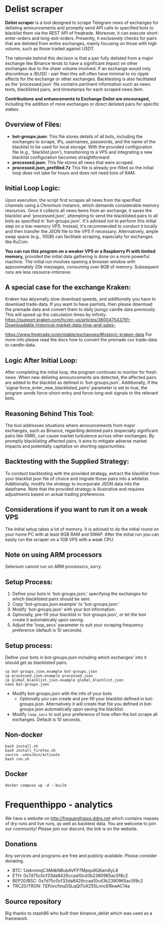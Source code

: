 # Delist scraper

**Delist scraper** is a tool designed to scrape Telegram news of exchanges for delisting announcements and promptly send API calls to specified bots to blacklist them via the REST API of freqtrade. Moreover, it can execute short-enter-orders and long-exit-orders. Presently, it exclusively checks for pairs that are delisted from entire exchanges, mainly focusing on those with high volume, such as those traded against USDT.

The rationale behind this decision is that a pair fully delisted from a major exchange like Binance tends to have a significant impact on other exchanges due to the sheer volume involved. 
If an exchange would only discontinue a /BUSD - pair then this will often have minimal to no ripple effects for the exchange or other exchanges.
Backtesting is also facilitated as the 'processed.json' file contains pertinent information such as news texts, blacklisted pairs, and timestamps for each scraped news item.

**Contributions and enhancements to Exchange Delist are encouraged,** including the addition of more exchanges or direct delisted pairs for specific stakes.

## Overview of Files:

- **bot-groups.json:** This file stores details of all bots, including the exchanges to scrape, IPs, usernames, passwords, and the name of the blacklist to be used for local storage. With the provided configuration file (e.g., 'blacklist.json'), transitioning to a VPS and integrating a new blacklist configuration becomes straightforward.
- **processed.json:** This file stores all news that were scraped.
- **processed.json_prefilled.7z** This file is already pre-filled so the initial loop does not take for hours and does not need tons of RAM.

## Initial Loop Logic:

Upon execution, the script first scrapes all news from the specified channels using a Chromium instance, which demands considerable memory resources. Once it collects all news items from an exchange, it saves the blacklist and 'processed.json', attempting to send the blacklisted pairs to all bots as specified in 'bot-groups.json'. It's advised not to perform this initial step on a low-memory VPS. Instead, it's recommended to conduct it locally and then transfer the JSON file to the VPS if necessary. Alternatively, ample swap space (e.g., 10GB) can facilitate scraping, especially for exchanges like KuCoin.

**You can run this program on a weaker VPS or a Raspberry Pi with limited memory,** provided the initial data gathering is done on a more powerful machine. The initial run involves opening a browser window with approximately 20k messages, consuming over 8GB of memory. Subsequent runs are less resource-intensive.

## A special case for the exchange Kraken:
Kraken has abysmally slow download speeds, and additionally you have to download trade-data.
If you want to have pairlists, then please download the premade data and convert them to daily jsongz candle data previously.
This will speed up the calculation times by infinity.
https://support.kraken.com/hc/en-us/articles/360047543791-Downloadable-historical-market-data-time-and-sales-

https://www.freqtrade.io/en/stable/exchanges/#historic-kraken-data
For more info please read the docs how to convert the premade csv trade-data to candle-data.

## Logic After Initial Loop:

After completing the initial loop, the program continues to monitor for fresh news. When new delisting announcements are detected, the affected pairs are added to the blacklist as defined in 'bot-groups.json'. Additionally, if the 'signal force_enter_new_blacklisted_pairs' parameter is set to true, the program sends force-short-entry and force-long-exit signals to the relevant bots.

## Reasoning Behind This Tool:

The tool addresses situations where announcements from major exchanges, such as Binance, regarding delisted pairs (especially significant pairs like XMR), can cause market turbulence across other exchanges. By promptly blacklisting affected pairs, it aims to mitigate adverse market impacts and potentially capitalize on shorting opportunities.

## Backtesting with the Supplied Strategy:

To conduct backtesting with the provided strategy, extract the blacklist from your blacklist json file of choice
and migrate those pairs into a whitelist.
Additionally, modify the strategy to incorporate JSON data into the dataframe.
Note that the provided strategy is illustrative and requires adjustments based on actual trading preferences.

## Considerations if you want to run it on a weak VPS
The initial setup takes a lot of memory. It is advised to do the initial round on your home PC with at least 8GB RAM and SWAP.
After the initial run you can easily run the scraper on a 1GB VPS with a weak CPU.

## Note on using ARM processors
Selenium cannot run on ARM processors, sorry.

## Setup Process:

1. Define your bots in 'bot-groups.json,' specifying the exchanges for which blacklisted pairs should be sent.
2. Copy 'bot-groups.json.example' to 'bot-groups.json.'
3. Modify 'bot-groups.json' with your bot information.
4. Optionally, pre-fill your blacklist in 'bot-groups.json', or let the tool create it automatically upon saving.
5. Adjust the 'loop_secs' parameter to suit your scraping frequency preference (default is 10 seconds).


## Setup process:
Define your bots in bot-groups.json including which exchanges' into it should get as blacklisted pairs.
``` 
cp bot-groups.json.example bot-groups.json
cp processed.json.example processed.json
cp global_blacklist.json.example global_blacklist.json
nano bot-groups.json
```

* Modify bot-groups.json with the info of your bots
  * Optionally you can create and pre-fill your blacklist defined in bot-groups.json. Alternatively it will create that file you defined in bot-groups.json automatically upon saving the blacklist.
* Modify `loop_secs` to suit your preference of how often the bot scrape all exchanges. Default is 10 seconds.

## Non-docker
```
bash install.sh
bash install_firefox.sh
source .venv/bin/activate
bash run.sh
```


## Docker
```
docker compose up -d --build
```

# Frequenthippo - analytics
We have a website on http://frequenthippo.ddns.net which contains masses of dry runs and live runs, as well as backtest data.
You are welcome to join our community!
Please join our discord, the link is on the website.

## Donations
Any services and programs are free and publicly available. Please consider donating.

- BTC: 1JebmmqC3MdkNBubAVFP7Mpqu9Q6am6yL8
- ETH: 0x7d75c0cf33da8426ccaa10cd3b2380965ac5f8c2
- BEP20/BSC: 0x7d75c0cf33da8426ccaa10cd3b2380965ac5f8c2
- TRC20/TRON: TEPJvcfmuDSLqQtToXZ55LnncERkwAC14a

## Source repository
Big thanks to stash86 who built their binance_delist which was used as a framework.
